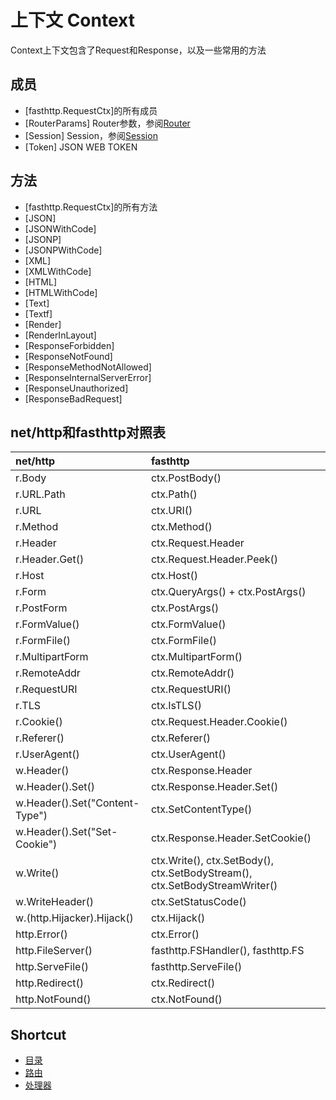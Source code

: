 # 上下文 Context
Context上下文包含了Request和Response，以及一些常用的方法

## 成员
* [fasthttp.RequestCtx]的所有成员
* [RouterParams] Router参数，参阅[Router](router.md)
* [Session] Session，参阅[Session](session.md)
* [Token] JSON WEB TOKEN

## 方法
* [fasthttp.RequestCtx]的所有方法
* [JSON]
* [JSONWithCode]
* [JSONP]
* [JSONPWithCode]
* [XML]
* [XMLWithCode]
* [HTML]
* [HTMLWithCode]
* [Text]
* [Textf]
* [Render]
* [RenderInLayout]
* [ResponseForbidden]
* [ResponseNotFound]
* [ResponseMethodNotAllowed]
* [ResponseInternalServerError]
* [ResponseUnauthorized]
* [ResponseBadRequest]

## net/http和fasthttp对照表
| net/http                       | fasthttp                                                                      |
| :------------------------------| :-----------------------------------------------------------------------------|
|r.Body                          |ctx.PostBody()                                                                 |
|r.URL.Path                      |ctx.Path()                                                                     |
|r.URL                           |ctx.URI()                                                                      |
|r.Method                        |ctx.Method()                                                                   |
|r.Header                        |ctx.Request.Header                                                             |
|r.Header.Get()                  |ctx.Request.Header.Peek()                                                      |
|r.Host                          |ctx.Host()                                                                     |
|r.Form                          |ctx.QueryArgs() + ctx.PostArgs()                                               |
|r.PostForm                      |ctx.PostArgs()                                                                 |
|r.FormValue()                   |ctx.FormValue()                                                                |
|r.FormFile()                    |ctx.FormFile()                                                                 |
|r.MultipartForm                 |ctx.MultipartForm()                                                            |
|r.RemoteAddr                    |ctx.RemoteAddr()                                                               |
|r.RequestURI                    |ctx.RequestURI()                                                               |
|r.TLS                           |ctx.IsTLS()                                                                    |
|r.Cookie()                      |ctx.Request.Header.Cookie()                                                    |
|r.Referer()                     |ctx.Referer()                                                                  |
|r.UserAgent()                   |ctx.UserAgent()                                                                |
|w.Header()                      |ctx.Response.Header                                                            |
|w.Header().Set()                |ctx.Response.Header.Set()                                                      |
|w.Header().Set("Content-Type")  |ctx.SetContentType()                                                           |
|w.Header().Set("Set-Cookie")    |ctx.Response.Header.SetCookie()                                                |
|w.Write()                       |ctx.Write(), ctx.SetBody(), ctx.SetBodyStream(), ctx.SetBodyStreamWriter()     |
|w.WriteHeader()                 |ctx.SetStatusCode()                                                            |
|w.(http.Hijacker).Hijack()      |ctx.Hijack()                                                                   |
|http.Error()                    |ctx.Error()                                                                    |
|http.FileServer()               |fasthttp.FSHandler(), fasthttp.FS                                              |
|http.ServeFile()                |fasthttp.ServeFile()                                                           |
|http.Redirect()                 |ctx.Redirect()                                                                 |
|http.NotFound()                 |ctx.NotFound()                                                                 |

## Shortcut
* [目录](README.md)
* [路由](router.md)
* [处理器](handler.md)